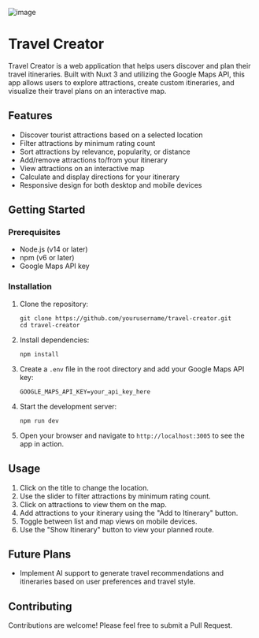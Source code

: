 ![image](https://github.com/friuns2/travelmaps/assets/16543239/99ac3dcf-f5b5-45d1-a9b0-eb169e710af0)


# Travel Creator

Travel Creator is a web application that helps users discover and plan their travel itineraries. Built with Nuxt 3 and utilizing the Google Maps API, this app allows users to explore attractions, create custom itineraries, and visualize their travel plans on an interactive map.

## Features

- Discover tourist attractions based on a selected location
- Filter attractions by minimum rating count
- Sort attractions by relevance, popularity, or distance
- Add/remove attractions to/from your itinerary
- View attractions on an interactive map
- Calculate and display directions for your itinerary
- Responsive design for both desktop and mobile devices

## Getting Started

### Prerequisites

- Node.js (v14 or later)
- npm (v6 or later)
- Google Maps API key

### Installation

1. Clone the repository:
   ```
   git clone https://github.com/yourusername/travel-creator.git
   cd travel-creator
   ```

2. Install dependencies:
   ```
   npm install
   ```

3. Create a `.env` file in the root directory and add your Google Maps API key:
   ```
   GOOGLE_MAPS_API_KEY=your_api_key_here
   ```

4. Start the development server:
   ```
   npm run dev
   ```

5. Open your browser and navigate to `http://localhost:3005` to see the app in action.

## Usage

1. Click on the title to change the location.
2. Use the slider to filter attractions by minimum rating count.
3. Click on attractions to view them on the map.
4. Add attractions to your itinerary using the "Add to Itinerary" button.
5. Toggle between list and map views on mobile devices.
6. Use the "Show Itinerary" button to view your planned route.

## Future Plans

- Implement AI support to generate travel recommendations and itineraries based on user preferences and travel style.

## Contributing

Contributions are welcome! Please feel free to submit a Pull Request.
